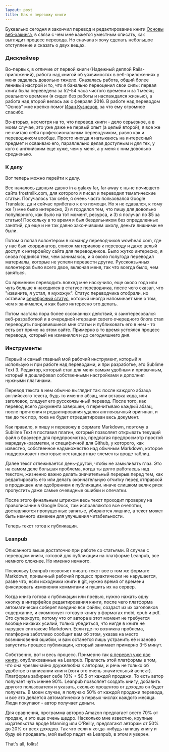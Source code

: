 ```yaml
---
layout: post
title: Как я перевожу книги
---
```


Буквально сегодня я закончил перевод и редактирование книги [Основы веб-хакинга](https://leanpub.com/white-hat-hacking-ru), в связи с чем мне кажется уместным описать, как выглядит процесс перевода. Но сначала я хочу сделать небольшое отступление и сказать о двух вещах.

### Дисклеймер

Во-первых, в отличие от первой книги (Надежный деплой Rails-приложений), работа над книгой об уязвимостях в веб-приложениях у меня задалась довольно тяжело. Сказалась работа, общий более ленивый настрой и то, что я банально переоценил свои силы: первая книга была переведена за 52-54 часа чистого времени и за 1 месяц реального времени (я сидел без работы и наслаждался жизнью), а работа над второй велась аж с февраля 2016. В работе над переводом "Основ" мне крепко помог [Иван Кузнецов](https://twitter.com/fahrenhei7lt), за что ему огромное спасибо.

Во-вторых, несмотря на то, что перевод книги - дело серьезное, а в моем случае, это уже даже не первый опыт (а целый второй), я все же не считаю себя профессиональным переводчиком, равно как и переводчиком вообще. Просто иногда я натыкаюсь на интересный предмет и осваиваю его, параллельно делая доступным и для тех, у кого с английским еще хуже, чем у меня, а у меня с ним довольно средненько.

### К делу

Вот теперь можно перейти к делу.

Все началось давным-давно <s>in a galaxy far, far away</s> с ныне почившего сайта frostmilk.com, для которого я писал и переводил тематические статьи. Получалось так себе, я очень часто пользовался Google Translate, да и сейчас прибегаю к его помощи. Но я не сдавался, к тому же 1) мне было интересно, 2) я гордился тем, что пишу для довольно популярного, как было на тот момент, ресурса, и 3) я получал по $5 за статью! Поскольку в то время я был бездельником без определенных занятий, да еще и не так давно закончившим школу, деньги лишними не были.

Потом я попал волонтером в команду переводчиков wowhead.com, где у нас был координатор, список материалов к переводу и даже целый доступ к интерфейсу сайта для переводчиков. Было жутко интересно, я снова гордился тем, чем занимаюсь, и я около полугода переводил материалы, которые не успели перевести другие. Русскоязычных волонтеров было всего двое, включая меня, так что всегда было, чем заняться.

Со временем переводить вовхед мне наскучило, еще около года или чуть больше я находился в статусе переводчика, после чего сказал, что "извините, я устал, я мухожук". Статус переводчика отобрали, но оставили [серебряный статус](http://ru.wowhead.com/user=Freika), который иногда напоминает мне о том, чем я занимался, и как было интересно это делать.

Потом настала пора более осознанных действий, я заинтересовался веб-разработкой и в очередной итерации своего очередного блога стал переводить понравившиеся мне статьи и публиковать его в нем - то есть вот прямо на этом сайте. Примерно в то время устоялся процесс перевода, который не изменился и до сегодняшнего дня.

### Инструменты

Первый и самый главный мой рабочий инструмент, который я использую и при работе над переводами, и при разработке, это Sublime Text 3. Редактор, который стал для меня самым удобным и привычным, который я дошлифовал собственными настройками и дополнил нужными плагинами.

Перевод текста в нем обычно выглядит так: после каждого абзаца английского текста, будь то именно абзац, или вставка кода, или заголовок, следует его русскоязычный перевод. После того, как перевод всего документа завершен, я перечитываю каждый абзац, после прочтения и редактирования удаляя англоязычный оригинал, и так до тех пор, пока не будет отредактирован весь документ.

Как правило, я пишу и перевожу в формате Markdown, поэтому в Sublime Text я поставил плагин, который позволяет открывать текущий файл в браузере для предпросмотра, предлагая предпросмотр простой маркдаун-разметки, и специфичной для Github, у которого, как известно, собственное надмножество над обычным Markdown, которое поддерживает некоторые нестандартные элементы вроде таблиц.

Далее текст отлеживается день-другой, чтобы не замыливать глаз. Это на самом деле большая проблема, когда ты долго работаешь над текстом, жизненно важно делать значительный перерыв перед тем, как редактировать его или делать окончательную отчитку перед отправкой в продакшен или одобрением к публикации. иначе слишком велик риск пропустить даже самые очевидные ошибки и опечатки.

После этого финальным штрихом весь текст проходит проверку на правописание в Google Docs, там исправляются все очепятки, доставляются пропущенные запятые, убираются лишние, а текст может быть немного изменен для улучшения читабельности.

Теперь текст готов к публикации.

### Leanpub

Описанного выше достаточно при работе со статьями. В случае с переводом книги, готовой для публикации на платформе Leanpub, все немного сложнее. Но именно немного.

Поскольку Leanpub позволяет писать текст все в том же формате Markdown, привычный рабочий процесс практически не нарушается, разве что, если исходники книги в git, нужно время от времени фиксировать изменения коммитами и пушить их на сервер.

Когда книга готова к публикации или превью, нужно нажать одну кнопку в интерфейсе редактирования книги, после чего платформа автомагически соберет воедино все файлы, создаст из их заголовков содержание, и скомпонует готовую книгу в форматах mobi, epub и pdf. Это суперкруто, потому что от автора в этот момент не требуется вообще никаких усилий, только убедиться, что нигде в книге не нарушен синтаксис Markdown. Если где-то возникла проблема, платформа заботливо сообщит вам об этом, указав на место возникновения ошибки, и вам останется лишь устранить её и заново запустить процесс публикации, который занимает примерно 3-5 минут.

Собственно, вот и весь процесс. Примерно так [я перевел уже две книги](https://leanpub.com/u/frey), опубликованные на Leanpub. Прелесть этой платформы в том, что она чрезвычайно дружелюбна к авторам, и речь не только об удобстве в написании книги (хотя это очень значительный аспект). Платформа забирает себе 10% + $0.5 от каждой продажи. То есть автор получает чуть менее 90%. Leanpub позволяет создать книгу, добавить другого пользователя и указать, сколько процентов от доходов он будет получать. В моем случае, я получаю 50% от каждой продажи перевода, и все это делается автоматически в первых числах каждого месяца. Люди покупают - автор получает деньги.

Для сравнения, программа авторов Amazon предлагает всего 70% от продаж, и это еще очень щедро. Насколько мне известно, крупные издательства вроде Manning или O'Reilly, предлагают авторам от 50% до 20% от всех доходов. Так что если я когда-нибудь напишу книгу и буду её продавать, мой выбор падет на Leanpub, в этом я уверен.

That's all, folks!
